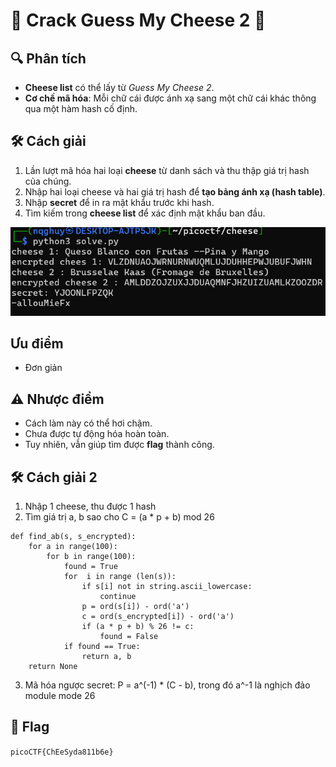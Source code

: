 # 🧀 Crack Guess My Cheese 2 🧀  

## 🔍 Phân tích  
- **Cheese list** có thể lấy từ *Guess My Cheese 2*.  
- **Cơ chế mã hóa**: Mỗi chữ cái được ánh xạ sang một chữ cái khác thông qua một hàm hash cố định.  

## 🛠 Cách giải  
1. Lần lượt mã hóa hai loại **cheese** từ danh sách và thu thập giá trị hash của chúng.  
2. Nhập hai loại cheese và hai giá trị hash để **tạo bảng ánh xạ (hash table)**.  
3. Nhập **secret** để in ra mật khẩu trước khi hash.  
4. Tìm kiếm trong **cheese list** để xác định mật khẩu ban đầu.  

![alt text](image.png)
## Ưu điểm
- Đơn giản
## ⚠ Nhược điểm  
- Cách làm này có thể hơi chậm.  
- Chưa được tự động hóa hoàn toàn.  
- Tuy nhiên, vẫn giúp tìm được **flag** thành công.  

## 🛠 Cách giải 2
1. Nhập 1 cheese, thu được 1 hash
2. Tìm giá trị a, b sao cho C = (a * p + b) mod 26
```code
def find_ab(s, s_encrypted):
    for a in range(100):
        for b in range(100):
            found = True
            for  i in range (len(s)):
                if s[i] not in string.ascii_lowercase:
                    continue
                p = ord(s[i]) - ord('a')
                c = ord(s_encrypted[i]) - ord('a')
                if (a * p + b) % 26 != c:
                    found = False
            if found == True:
                return a, b
    return None
```
3. Mã hóa ngược secret: P = a^(-1) * (C - b), trong đó a^-1 là nghịch đảo module mode 26
## 🎯 Flag  
``` picoCTF{ChEeSyda811b6e} ```